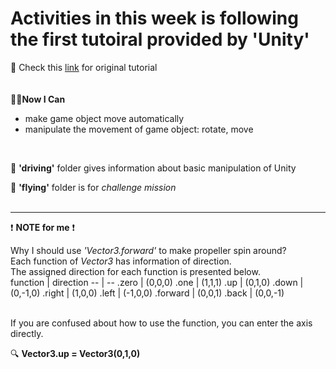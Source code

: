 # Activities in this week is following the first tutoiral provided by 'Unity'
🙌 Check this [link](https://learn.unity.com/project/unit-1-driving-simulation?uv=2019.4&courseId=5cf96c41edbc2a2ca6e8810f) for original tutorial   
<br>
<br>
🙋‍♀️**Now I Can**
- make game object move automatically
- manipulate the movement of game object: rotate, move   
<br>

📂 **'driving'** folder gives information about basic manipulation of Unity<br>

📂 **'flying'** folder is for _challenge mission_ <br>
<br>

- - -

❗ **NOTE for me** ❗   
   
Why I should use _'Vector3.forward'_  to make propeller spin around?   
Each function of _Vector3_  has information of direction.   
The assigned direction for each function is presented below.   
function | direction
-- | --
.zero | (0,0,0)
.one | (1,1,1)
.up | (0,1,0)
.down | (0,-1,0)
.right | (1,0,0)
.left | (-1,0,0)
.forward | (0,0,1)
.back | (0,0,-1)

<br>
If you are confused about how to use the function, you can enter the axis directly.<br>

🔍 **Vector3.up = Vector3(0,1,0)**
